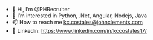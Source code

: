 - 👋 Hi, I’m @PHRecruiter
- 👀 I’m interested in Python, .Net, Angular, Nodejs, Java
- 📫 How to reach me kc.costales@johnclements.com
- 📲 Linkedin: https://www.linkedin.com/in/kccostales17/

<!---
PHRecruiter/PHRecruiter is a ✨ special ✨ repository because its `README.md` (this file) appears on your GitHub profile.
You can click the Preview link to take a look at your changes.
--->
